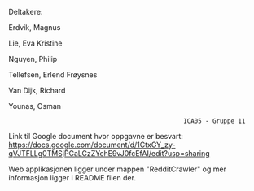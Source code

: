 Deltakere:

Erdvik, Magnus

Lie, Eva Kristine

Nguyen, Philip

Tellefsen, Erlend Frøysnes

Van Dijk, Richard

Younas, Osman



                                                    ICA05 - Gruppe 11
                                                    
Link til Google document hvor oppgavne er besvart: https://docs.google.com/document/d/1CtxGY_zy-qVJTFLLg0TMSjPCaLCzZYchE9vJ0fcEfAI/edit?usp=sharing

Web applikasjonen ligger under mappen "RedditCrawler" og mer informasjon ligger i README filen der. 

